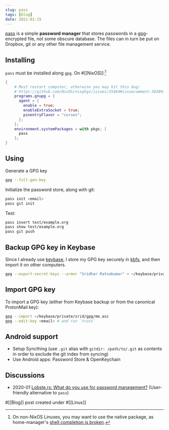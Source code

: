```yaml
---
slug: pass
tags: [blog]
date: 2021-01-15
---
```


[pass](https://www.passwordstore.org/) is a simple **password manager** that stores passwords in a [gpg]-encrypted file, not some obscure database. The files can in turn be put on Dropbox, git or any other file management service.

## Installing

`pass` must be installed along `gpg`. On #[[NixOS]]:[^ubuntu]

[^ubuntu]: On non-NixOS Linuxes, you may want to use the native package, as home-manager's [shell completion is broken](https://github.com/nix-community/home-manager/issues/1871).

```nix
{
    # Must restart computer, otherwise you may hit this bug:
    # https://github.com/NixOS/nixpkgs/issues/35464#issuecomment-383894005
    programs.gnupg = {
      agent = {
        enable = true;
        enableExtraSocket = true;
        pinentryFlavor = "curses";
      };
    };
    environment.systemPackages = with pkgs; [
      pass
    ];
}
```

## Using

Generate a GPG key

```sh
gpg --full-gen-key
```

Initialize the password store, along with git:

```sh
pass init <email>
pass git init
```

Test:

```sh
pass insert test/example.org
pass show test/example.org
pass git push
```

## Backup GPG key in Keybase

Since I already use [keybase], I store my GPG key securely in [kbfs](https://book.keybase.io/docs/files), and then import it on other computers.

```sh
gpg --export-secret-keys --armor "Sridhar Ratnakumar" > ~/keybase/private/srid/gpg/me.asc
```

## Import GPG key

To import a GPG key (either from Keybase backup or from the canonical ProtonMail key):

```sh
gpg --import ~/keybase/private/srid/gpg/me.asc
gpg --edit-key <email> # and run `trust`
```

## Android support

- Setup Syncthing (use `.git` alias with `gitdir: /path/to/.git` as contents in order to exclude the git index from syncing)
- Use Android apps: Password Store & OpenKeychain 

## Discussions

* 2020-01 [Lobste.rs: What do you use for password management?](https://lobste.rs/s/emqfkc/what_do_you_use_for_password_management)  (User-friendly alternative to `pass`)

[keybase]: https://book.keybase.io/docs/files
[gpg]: https://wiki.archlinux.org/index.php/GnuPG

#[[Blog]] post created under #[[Linux]]